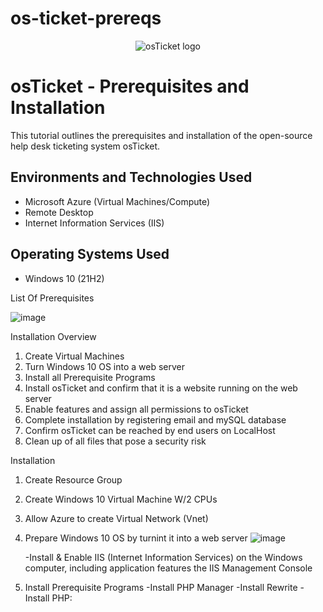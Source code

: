 # os-ticket-prereqs
<p align="center">
<img src="https://i.imgur.com/Clzj7Xs.png" alt="osTicket logo"/>
</p>

<h1>osTicket - Prerequisites and Installation</h1>
This tutorial outlines the prerequisites and installation of the open-source help desk ticketing system osTicket.<br />


<h2>Environments and Technologies Used</h2>

- Microsoft Azure (Virtual Machines/Compute)
- Remote Desktop
- Internet Information Services (IIS)

<h2>Operating Systems Used </h2>

- Windows 10</b> (21H2)



List Of Prerequisites 

![image](https://github.com/user-attachments/assets/7b976a77-2c3c-4ce2-bcf8-41a32fa83966)


Installation Overview

1. Create Virtual Machines
2. Turn Windows 10 OS into a web server
3. Install all Prerequisite Programs
4. Install osTicket and confirm that it is a website running on the web server
5. Enable features and assign all permissions to osTicket
6. Complete installation by registering email and mySQL database
7. Confirm osTicket can be reached by end users on LocalHost
8. Clean up of all files that pose a security risk


Installation 
1. Create Resource Group 
2. Create Windows 10 Virtual Machine W/2 CPUs
3. Allow Azure to create Virtual Network (Vnet)
4. Prepare Windows 10 OS by turnint it into a web server
   ![image](https://github.com/user-attachments/assets/41b95b5e-337c-4ef0-9eee-d920f934f742)

   -Install & Enable IIS (Internet Information Services) on the Windows computer, including application features the IIS Management Console

5. Install Prerequisite Programs
   -Install PHP Manager
   -Install Rewrite
   -Install PHP:
     




